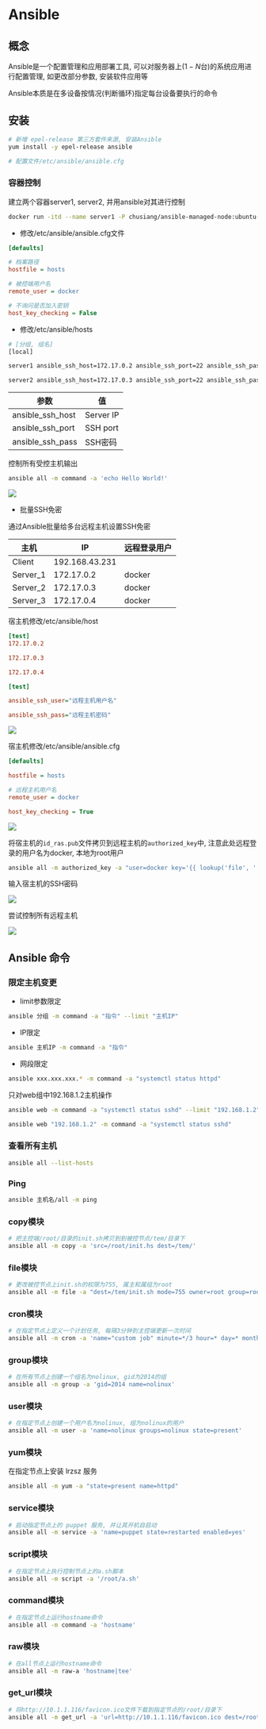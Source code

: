 <!--
 * @Description: 
 * @Version: 1.0
 * @Author: DaLao
 * @Email: dalao@xxx.com
 * @Date: 2021-03-08 09:36:50
 * @LastEditors: daLao
 * @LastEditTime: 2023-04-17 15:27:04
-->

# Ansible

## 概念

Ansible是一个配置管理和应用部署工具, 可以对服务器上($1-N$台)的系统应用进行配置管理, 如更改部分参数, 安装软件应用等

Ansible本质是在多设备按情况(判断循环)指定每台设备要执行的命令

## 安装

```sh
# 新增 epel-release 第三方套件来源, 安装Ansible
yum install -y epel-release ansible

# 配置文件/etc/ansible/ansible.cfg
```

### 容器控制


建立两个容器server1, server2, 并用ansible对其进行控制

```sh
docker run -itd --name server1 -P chusiang/ansible-managed-node:ubuntu-14.04
```

- 修改/etc/ansible/ansible.cfg文件

```ini
[defaults]

# 档案路径
hostfile = hosts

# 被控端用户名
remote_user = docker

# 不询问是否加入密钥
host_key_checking = False
```

- 修改/etc/ansible/hosts

```sh
# [分组, 组名]
[local]

server1 ansible_ssh_host=172.17.0.2 ansible_ssh_port=22 ansible_ssh_pass=docker

server2 ansible_ssh_host=172.17.0.3 ansible_ssh_port=22 ansible_ssh_pass=docker
```

| 参数             | 值        |
| ---------------- | --------- |
| ansible_ssh_host | Server IP |
| ansible_ssh_port | SSH port  |
| ansible_ssh_pass | SSH密码   |

控制所有受控主机输出

```sh
ansible all -m command -a 'echo Hello World!'
```

![](https://cdn.hurra.ltd/img/20210308100822.png)

- 批量SSH免密

通过Ansible批量给多台远程主机设置SSH免密

| 主机     | IP             | 远程登录用户 |
| -------- | -------------- | ------------ |
| Client   | 192.168.43.231 |              |
| Server_1 | 172.17.0.2     | docker       |
| Server_2 | 172.17.0.3     | docker       |
| Server_3 | 172.17.0.4     | docker       |


宿主机修改/etc/ansible/host

```ini
[test]
172.17.0.2

172.17.0.3

172.17.0.4

[test]

ansible_ssh_user="远程主机用户名"

ansible_ssh_pass="远程主机密码"
```

![](https://cdn.hurra.ltd/img/20210310120137.png)

宿主机修改/etc/ansible/ansible.cfg

```ini
[defaults]

hostfile = hosts

# 远程主机用户名
remote_user = docker

host_key_checking = True
```

![](https://cdn.hurra.ltd/img/20210310120159.png)

将宿主机的`id_ras.pub`文件拷贝到远程主机的`authorized_key`中, 注意此处远程登录的用户名为docker, 本地为root用户

```sh
ansible all -m authorized_key -a "user=docker key='{{ lookup('file', '.ssh/id_ras.pub') }}'" -k
```

输入宿主机的SSH密码

![](https://cdn.hurra.ltd/img/20210310115926.png)

尝试控制所有远程主机

![](https://cdn.hurra.ltd/img/20210310100850.png)

## Ansible 命令

### 限定主机变更

- limit参数限定

```sh
ansible 分组 -m command -a "指令" --limit "主机IP"
```

- IP限定

```sh
ansible 主机IP -m command -a "指令"
```

- 网段限定

```sh
ansible xxx.xxx.xxx.* -m command -a "systemctl status httpd"
```

只对web组中192.168.1.2主机操作

```sh
ansible web -m command -a "systemctl status sshd" --limit "192.168.1.2"

ansible web "192.168.1.2" -m command -a "systemctl status sshd"
```

### 查看所有主机

```sh
ansible all --list-hosts
```

### Ping

```sh
ansible 主机名/all -m ping
```

### copy模块

```sh
# 把主控端/root/目录的init.sh拷贝到到被控节点/tem/目录下
ansible all -m copy -a 'src=/root/init.hs dest=/tem/'
```

### file模块

```sh
# 更改被控节点上init.sh的权限为755, 属主和属组为root
ansible all -m file -a "dest=/tem/init.sh mode=755 owner=root group=root"
```

### cron模块

```sh
# 在指定节点上定义一个计划任务, 每隔3分钟到主控端更新一次时间
ansible all -m cron -a 'name="custom job" minute=*/3 hour=* day=* month=* weekday=* job="/usr/sbin/ntpdate 172.16.254.139"'
```

### group模块

```sh
# 在所有节点上创建一个组名为nolinux, gid为2014的组
ansible all -m group -a 'gid=2014 name=nolinux'
```

### user模块

```sh
# 在指定节点上创建一个用户名为nolinux, 组为nolinux的用户
ansible all -m user -a 'name=nolinux groups=nolinux state=present'
```

### yum模块

在指定节点上安装 lrzsz 服务

```sh
ansible all -m yum -a "state=present name=httpd"
```

### service模块

```sh
# 启动指定节点上的 puppet 服务, 并让其开机自启动
ansible all -m service -a 'name=puppet state=restarted enabled=yes'
```

### script模块

```sh
# 在指定节点上执行控制节点上的a.sh脚本
ansible all -m script -a '/root/a.sh'
```

### command模块

```sh
# 在指定节点上运行hostname命令
ansible all -m command -a 'hostname'
```

### raw模块

```sh
# 在all节点上运行hostname命令
ansible all -m raw-a 'hostname|tee'
```

### get_url模块

```sh
# 将http://10.1.1.116/favicon.ico文件下载到指定节点的/root/目录下
ansible all -m get_url -a 'url=http://10.1.1.116/favicon.ico dest=/root/'
```